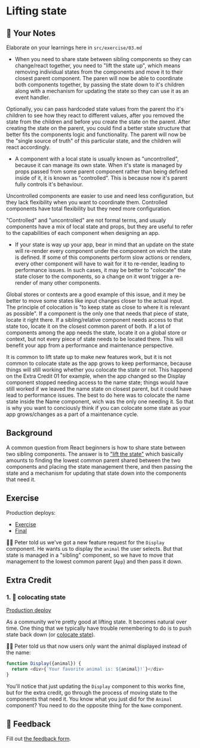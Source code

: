 # Lifting state

## 📝 Your Notes

Elaborate on your learnings here in `src/exercise/03.md`

- When you need to share state between sibling components so they can change/react together, you need to "lift the state up", which means removing individual states from the components and move it to their closest parent component. The paren will now be able to coordinate both components together, by passing the state down to it's children along with a mechanism for updating the state so they can use it as an event handler.

Optionally, you can pass hardcoded state values from the parent tho it's children to see how they react to different values, after you removed the state from the children and before you create the state on the parent. After creating the state on the parent, you could find a better state structure that better fits the components logic and functionality. The parent will now be the "single source of truth" of this particular state, and the children will react accordingly.

- A component with a local state is usually known as "uncontrolled", because it can manage its own state. When it's state is managed by props passed from some parent component rather than being defined inside of it, it is known as "controlled". This is because now it's parent fully controls it's behaviour.

Uncontrolled components are easier to use and need less configuration, but they lack flexibility when you want to coordinate them. Controlled components have total flexibility but they need more configuration.

"Controlled" and "uncontrolled" are not formal terms, and usualy components have a mix of local state and props, but they are useful to refer to the capabilities of each component when designing an app.

- If your state is way up your app, bear in mind that an update on the state will re-render every component under the component on wich the state is defined. If some of this components perform slow actions or renders, every other component will have to wait for it to re-render, leading to performance issues. In such cases, it may be better to "colocate" the state closer to the components, so a change on it wont trigger a re-render of many other components.

Global stores or contexts are a good example of this issue, and it mey be better to move some states like input changes closer to the actual input. The principle of colocation is "to keep state as close to where it is relevant as possible". If a component is the only one that needs that piece of state, locate it right there. If a sibling/relative component needs access to that state too, locate it on the closest common parent of both. If a lot of components among the app needs the state, locate it on a global store or context, but not every piece of state needs to be located there. This will benefit your app from a performance and maintenance perspective.

It is common to lift state up to make new features work, but it is not common to colocate state as the app grows to keep performance, because things will still working whether you colocate the state or not. This happend on the Extra Credit 01 for example, when the app changed so the Display component stopped needing access to the name state; things would have still worked if we leaved the name state on closest parent, but it could have lead to performance issues. The best to do here was to colocate the name state inside the Name component, wich was the only one needing it. So that is why you want to conciously think if you can colocate some state as your app grows/changes as a part of a maintenance cycle.

## Background

A common question from React beginners is how to share state between two sibling
components. The answer is to
["lift the state"](https://react.dev/learn/sharing-state-between-components)
which basically amounts to finding the lowest common parent shared between the
two components and placing the state management there, and then passing the
state and a mechanism for updating that state down into the components that need
it.

## Exercise

Production deploys:

- [Exercise](https://react-hooks.netlify.app/isolated/exercise/03.js)
- [Final](https://react-hooks.netlify.app/isolated/final/03.js)

👨‍💼 Peter told us we've got a new feature request for the `Display` component. He
wants us to display the `animal` the user selects. But that state is managed in
a "sibling" component, so we have to move that management to the lowest common
parent (`App`) and then pass it down.

## Extra Credit

### 1. 💯 colocating state

[Production deploy](https://react-hooks.netlify.app/isolated/final/03.extra-1.js)

As a community we’re pretty good at lifting state. It becomes natural over time.
One thing that we typically have trouble remembering to do is to push state back
down (or
[colocate state](https://kentcdodds.com/blog/state-colocation-will-make-your-react-app-faster)).

👨‍💼 Peter told us that now users only want the animal displayed instead of the
name:

```javascript
function Display({animal}) {
  return <div>{`Your favorite animal is: ${animal}!`}</div>
}
```

You'll notice that just updating the `Display` component to this works fine, but
for the extra credit, go through the process of moving state to the components
that need it. You know what you just did for the `Animal` component? You need to
do the opposite thing for the `Name` component.

## 🦉 Feedback

Fill out
[the feedback form](https://ws.kcd.im/?ws=React%20Hooks%20%F0%9F%8E%A3&e=03%3A%20Lifting%20state&em=).
